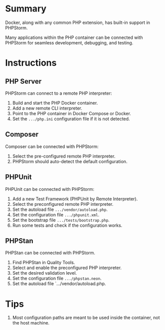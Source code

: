 # Summary

Docker, along with any common PHP extension, has built-in support in PHPStorm.

Many applications within the PHP container can be connected with PHPStorm for seamless development, debugging, and testing.

# Instructions

## PHP Server

PHPStorm can connect to a remote PHP interpreter:

1. Build and start the PHP Docker container.
2. Add a new remote CLI interpreter.
3. Point to the PHP container in Docker Compose or Docker.
4. Set the `.../php.ini` configuration file if it is not detected.

## Composer

Composer can be connected with PHPStorm:

1. Select the pre-configured remote PHP interpreter.
2. PHPStorm should auto-detect the default configuration.

## PHPUnit

PHPUnit can be connected with PHPStorm:

1. Add a new Test Framework (PHPUnit by Remote Interpreter).
2. Select the preconfigured remote PHP interpreter.
3. Set the autoload file `.../vendor/autoload.php`.
4. Set the configuration file `.../phpunit.xml`.
5. Set the bootstrap file `.../tests/bootstrap.php`.
6. Run some tests and check if the configuration works.

## PHPStan

PHPStan can be connected with PHPStorm.

1. Find PHPStan in Quality Tools.
2. Select and enable the preconfigured PHP interpreter.
3. Set the desired validation level.
4. Set the configuration file `.../phpstan.neon`.
5. Set the autoload file `.../vendor/autoload.php.

# Tips

1. Most configuration paths are meant to be used inside the container, not the host machine.

